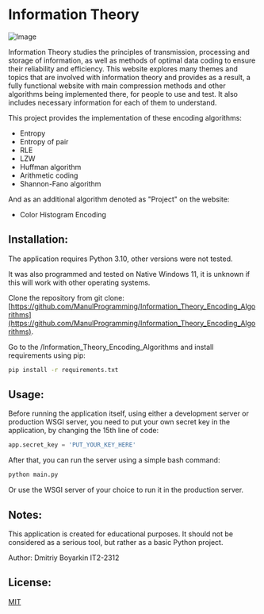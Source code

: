 # Information Theory
![Image](https://github.com/user-attachments/assets/15c0703a-2b94-47e1-814f-74b1f9212382)

Information Theory studies the principles of transmission, processing and storage of information, as well as methods of optimal data coding to ensure their reliability and efficiency. This website explores many themes and topics that are involved with information theory and provides as a result, a fully functional website with main compression methods and other algorithms being implemented there, for people to use and test. It also includes necessary information for each of them to understand.

This project provides the implementation of these encoding algorithms:
- Entropy
- Entropy of pair
- RLE
- LZW
- Huffman algorithm
- Arithmetic coding
- Shannon-Fano algorithm

And as an additional algorithm denoted as "Project" on the website:
- Color Histogram Encoding

## Installation:

The application requires Python 3.10, other versions were not tested.

It was also programmed and tested on Native Windows 11, it is unknown if this will work with other operating systems.

Clone the repository from git clone: [https://github.com/ManulProgramming/Information_Theory_Encoding_Algorithms](https://github.com/ManulProgramming/Information_Theory_Encoding_Algorithms).

Go to the /Information_Theory_Encoding_Algorithms and install requirements using pip:

```bash
pip install -r requirements.txt
```

## Usage:

Before running the application itself, using either a development server or production WSGI server, you need to put your own secret key in the application, by changing the 15th line of code:
```python
app.secret_key = 'PUT_YOUR_KEY_HERE'
```

After that, you can run the server using a simple bash command:
```bash
python main.py
```

Or use the WSGI server of your choice to run it in the production server.

## Notes:

This application is created for educational purposes. It should not be considered as a serious tool, but rather as a basic Python project.


Author: Dmitriy Boyarkin IT2-2312

## License:

[MIT](https://github.com/ManulProgramming/Information_Theory_Encoding_Algorithms/blob/main/LICENSE)
